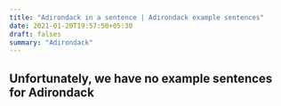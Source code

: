```yaml
---
title: "Adirondack in a sentence | Adirondack example sentences"
date: 2021-01-20T19:57:50+05:30
draft: falses
summary: "Adirondack"
---
```

## Unfortunately, we have no example sentences for Adirondack                 
